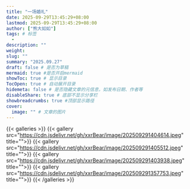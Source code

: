 ```yaml
---
title: "一场婚礼"
date: 2025-09-29T13:45:29+08:00
lastmod: 2025-09-29T13:45:29+08:00
author: ["熊大如如"]
tags: # 标签
  -
description: ""
weight:
slug: ""
summary: "2025.09.27"
draft: false # 是否为草稿
mermaid: true #是否开启mermaid
showToc: true # 显示目录
TocOpen: true # 自动展开目录
hidemeta: false # 是否隐藏文章的元信息，如发布日期、作者等
disableShare: true # 底部不显示分享栏
showbreadcrumbs: true #顶部显示路径
cover:
  image: "" # 文章的图片
---
```


{{< galleries >}}
{{< gallery src="https://cdn.jsdelivr.net/gh/xxrBear/image/202509291404614.jpeg" title="">}}
{{< gallery src="https://cdn.jsdelivr.net/gh/xxrBear/image/202509291405512.jpeg" title="">}}
{{< gallery src="https://cdn.jsdelivr.net/gh/xxrBear/image/202509291403938.jpeg" title="">}}
{{< gallery src="https://cdn.jsdelivr.net/gh/xxrBear/image/202509291357753.jpeg" title="">}}
{{< /galleries >}}
